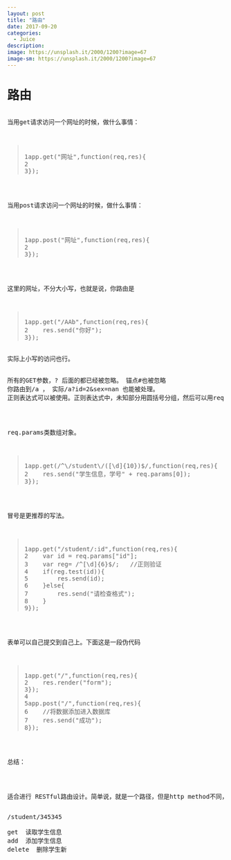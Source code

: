```yaml
---
layout: post
title: "路由"
date: 2017-09-20
categories:
  - Juice
description: 
image: https://unsplash.it/2000/1200?image=67
image-sm: https://unsplash.it/2000/1200?image=67
---
```


<h1>路由</h1>

<pre>
<p>当用get请求访问一个网址的时候，做什么事情： </p>
<blockquote>
1app.get("网址",function(req,res){
2	
3});
</blockquote>

<p>当用post请求访问一个网址的时候，做什么事情： </p>
<blockquote>
1app.post("网址",function(req,res){
2	
3});
</blockquote>

<p>这里的网址，不分大小写，也就是说，你路由是</p>
<blockquote>
1app.get("/AAb",function(req,res){
2    res.send("你好");
3});
</blockquote>
实际上小写的访问也行。

<p>所有的GET参数，? 后面的都已经被忽略。 锚点#也被忽略
你路由到/a ， 实际/a?id=2&sex=nan 也能被处理。
正则表达式可以被使用。正则表达式中，未知部分用圆括号分组，然后可以用req.params[0]、[1]得到。</p>

<p>req.params类数组对象。</p>
<blockquote>
1app.get(/^\/student\/([\d]{10})$/,function(req,res){
2    res.send("学生信息，学号" + req.params[0]);
3});
</blockquote>

<p>冒号是更推荐的写法。</p>
<blockquote>
1app.get("/student/:id",function(req,res){
2    var id = req.params["id"];
3    var reg= /^[\d]{6}$/;   //正则验证
4    if(reg.test(id)){
5        res.send(id);
6    }else{
7        res.send("请检查格式");
8    }
9});
</blockquote>

<p>表单可以自己提交到自己上。下面这是一段伪代码 </p>
<blockquote>
1app.get("/",function(req,res){
2    res.render("form");
3});
4
5app.post("/",function(req,res){
6    //将数据添加进入数据库
7    res.send("成功");
8});
</blockquote>

<p>总结：</p>
<p>
适合进行 RESTful路由设计。简单说，就是一个路径，但是http method不同，对这个页面的使用也不同。
</p>
/student/345345

get  读取学生信息
add	 添加学生信息
delete  删除学生新
</pre>
